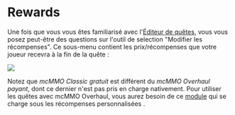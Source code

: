 # Rewards

Une fois que vous vous êtes familiarisé avec l'[Éditeur de quêtes](https://github.com/PikaMug/Quests/wiki/3-%E2%80%90-Quests-Editor), vous vous posez peut-être des questions sur l'outil de selection "Modifier les récompenses". Ce sous-menu contient les prix/récompenses que votre joueur recevra à la fin de la quête :

![](https://camo.githubusercontent.com/9375c4c850ba785ef9437ea6fd43277fa87994f01f7af71cbc0280cc5a616b96/68747470733a2f2f692e696d6775722e636f6d2f78656e766358762e706e67)

Notez que _mcMMO Classic gratuit_ est différent du _mcMMO Overhaul payant_, dont ce dernier n'est pas pris en charge nativement. Pour utiliser les quêtes avec mcMMO Overhaul, vous aurez besoin de ce [module](https://github.com/PikaMug/Quests/wiki/Casual-%E2%80%90-Modules#mcmmo-overhaul) qui se charge sous les récompenses personnalisées .

